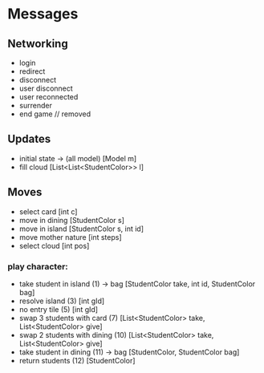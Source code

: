 # Messages

## Networking
- login
- redirect
- disconnect
- user disconnect
- user reconnected
- surrender
- end game // removed

## Updates
- initial state -> (all model)  [Model m]
- fill cloud [List<List\<StudentColor>> l]

## Moves
- select card [int c]
- move in dining [StudentColor s]
- move in island [StudentColor s, int id]
- move mother nature [int steps]
- select cloud [int pos]

### play character:
- take student in island (1) -> bag [StudentColor take, int id, StudentColor bag]
- resolve island (3)  [int gId]
- no entry tile (5)  [int gId]
- swap 3 students with card (7)  [List\<StudentColor> take, List\<StudentColor> give]
- swap 2 students with dining (10) [List\<StudentColor> take, List\<StudentColor> give]
- take student in dining (11) -> bag [StudentColor, StudentColor bag]
- return students (12) [StudentColor]
